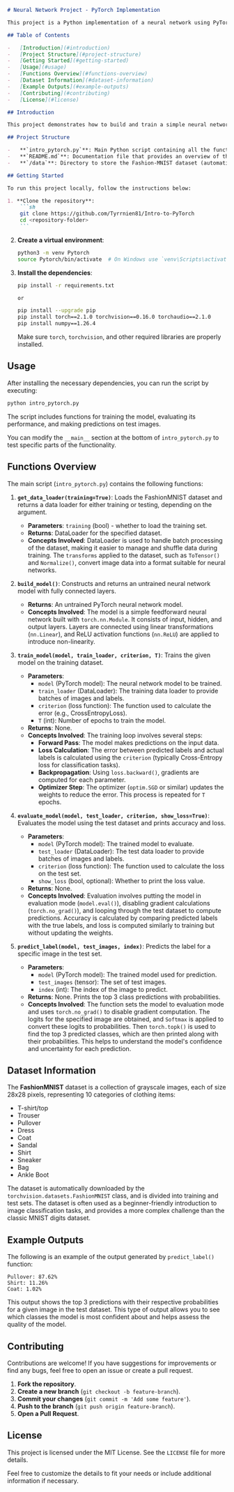 ````markdown
# Neural Network Project - PyTorch Implementation

This project is a Python implementation of a neural network using PyTorch, designed to train, evaluate, and make predictions on the Fashion-MNIST dataset. This README provides a detailed overview of the project, including installation steps, descriptions of each function, and instructions on how to run the project.

## Table of Contents

-   [Introduction](#introduction)
-   [Project Structure](#project-structure)
-   [Getting Started](#getting-started)
-   [Usage](#usage)
-   [Functions Overview](#functions-overview)
-   [Dataset Information](#dataset-information)
-   [Example Outputs](#example-outputs)
-   [Contributing](#contributing)
-   [License](#license)

## Introduction

This project demonstrates how to build and train a simple neural network using PyTorch to classify images from the FashionMNIST dataset. The goal is to help beginners understand the steps involved in building, training, evaluating, and making predictions using a neural network in PyTorch. The FashionMNIST dataset consists of 28x28 grayscale images of 10 different categories of clothing items, such as T-shirts, trousers, and coats.

## Project Structure

-   **`intro_pytorch.py`**: Main Python script containing all the functions to load data, build the model, train, evaluate, and predict labels.
-   **`README.md`**: Documentation file that provides an overview of the project.
-   **`/data`**: Directory to store the Fashion-MNIST dataset (automatically downloaded).

## Getting Started

To run this project locally, follow the instructions below:

1. **Clone the repository**:
    ```sh
    git clone https://github.com/Tyrrnien81/Intro-to-PyTorch
    cd <repository-folder>
    ```
````

2. **Create a virtual environment**:

    ```sh
    python3 -m venv Pytorch
    source Pytorch/bin/activate  # On Windows use `venv\Scripts\activate`
    ```

3. **Install the dependencies**:

    ```sh
    pip install -r requirements.txt

    or

    pip install --upgrade pip
    pip install torch==2.1.0 torchvision==0.16.0 torchaudio==2.1.0
    pip install numpy==1.26.4
    ```

    Make sure `torch`, `torchvision`, and other required libraries are properly installed.

## Usage

After installing the necessary dependencies, you can run the script by executing:

```sh
python intro_pytorch.py
```

The script includes functions for training the model, evaluating its performance, and making predictions on test images.

You can modify the `__main__` section at the bottom of `intro_pytorch.py` to test specific parts of the functionality.

## Functions Overview

The main script (`intro_pytorch.py`) contains the following functions:

1. **`get_data_loader(training=True)`**: Loads the FashionMNIST dataset and returns a data loader for either training or testing, depending on the argument.

    - **Parameters**: `training` (bool) - whether to load the training set.
    - **Returns**: DataLoader for the specified dataset.
    - **Concepts Involved**: DataLoader is used to handle batch processing of the dataset, making it easier to manage and shuffle data during training. The `transforms` applied to the dataset, such as `ToTensor()` and `Normalize()`, convert image data into a format suitable for neural networks.

2. **`build_model()`**: Constructs and returns an untrained neural network model with fully connected layers.

    - **Returns**: An untrained PyTorch neural network model.
    - **Concepts Involved**: The model is a simple feedforward neural network built with `torch.nn.Module`. It consists of input, hidden, and output layers. Layers are connected using linear transformations (`nn.Linear`), and ReLU activation functions (`nn.ReLU`) are applied to introduce non-linearity.

3. **`train_model(model, train_loader, criterion, T)`**: Trains the given model on the training dataset.

    - **Parameters**:
        - `model` (PyTorch model): The neural network model to be trained.
        - `train_loader` (DataLoader): The training data loader to provide batches of images and labels.
        - `criterion` (loss function): The function used to calculate the error (e.g., CrossEntropyLoss).
        - `T` (int): Number of epochs to train the model.
    - **Returns**: None.
    - **Concepts Involved**: The training loop involves several steps:
        - **Forward Pass**: The model makes predictions on the input data.
        - **Loss Calculation**: The error between predicted labels and actual labels is calculated using the `criterion` (typically Cross-Entropy loss for classification tasks).
        - **Backpropagation**: Using `loss.backward()`, gradients are computed for each parameter.
        - **Optimizer Step**: The optimizer (`optim.SGD` or similar) updates the weights to reduce the error. This process is repeated for `T` epochs.

4. **`evaluate_model(model, test_loader, criterion, show_loss=True)`**: Evaluates the model using the test dataset and prints accuracy and loss.

    - **Parameters**:
        - `model` (PyTorch model): The trained model to evaluate.
        - `test_loader` (DataLoader): The test data loader to provide batches of images and labels.
        - `criterion` (loss function): The function used to calculate the loss on the test set.
        - `show_loss` (bool, optional): Whether to print the loss value.
    - **Returns**: None.
    - **Concepts Involved**: Evaluation involves putting the model in evaluation mode (`model.eval()`), disabling gradient calculations (`torch.no_grad()`), and looping through the test dataset to compute predictions. Accuracy is calculated by comparing predicted labels with the true labels, and loss is computed similarly to training but without updating the weights.

5. **`predict_label(model, test_images, index)`**: Predicts the label for a specific image in the test set.
    - **Parameters**:
        - `model` (PyTorch model): The trained model used for prediction.
        - `test_images` (tensor): The set of test images.
        - `index` (int): The index of the image to predict.
    - **Returns**: None. Prints the top 3 class predictions with probabilities.
    - **Concepts Involved**: The function sets the model to evaluation mode and uses `torch.no_grad()` to disable gradient computation. The logits for the specified image are obtained, and `Softmax` is applied to convert these logits to probabilities. Then `torch.topk()` is used to find the top 3 predicted classes, which are then printed along with their probabilities. This helps to understand the model's confidence and uncertainty for each prediction.

## Dataset Information

The **FashionMNIST** dataset is a collection of grayscale images, each of size 28x28 pixels, representing 10 categories of clothing items:

-   T-shirt/top
-   Trouser
-   Pullover
-   Dress
-   Coat
-   Sandal
-   Shirt
-   Sneaker
-   Bag
-   Ankle Boot

The dataset is automatically downloaded by the `torchvision.datasets.FashionMNIST` class, and is divided into training and test sets. The dataset is often used as a beginner-friendly introduction to image classification tasks, and provides a more complex challenge than the classic MNIST digits dataset.

## Example Outputs

The following is an example of the output generated by `predict_label()` function:

```
Pullover: 87.62%
Shirt: 11.26%
Coat: 1.02%
```

This output shows the top 3 predictions with their respective probabilities for a given image in the test dataset. This type of output allows you to see which classes the model is most confident about and helps assess the quality of the model.

## Contributing

Contributions are welcome! If you have suggestions for improvements or find any bugs, feel free to open an issue or create a pull request.

1. **Fork the repository**.
2. **Create a new branch** (`git checkout -b feature-branch`).
3. **Commit your changes** (`git commit -m 'Add some feature'`).
4. **Push to the branch** (`git push origin feature-branch`).
5. **Open a Pull Request**.

## License

This project is licensed under the MIT License. See the `LICENSE` file for more details.

Feel free to customize the details to fit your needs or include additional information if necessary.
